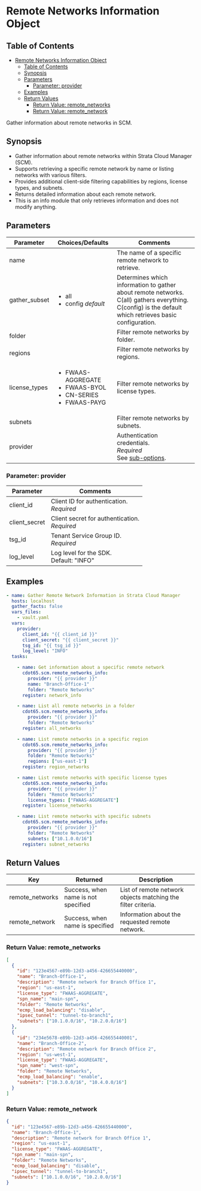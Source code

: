 # Remote Networks Information Object

## Table of Contents

- [Remote Networks Information Object](#remote-networks-information-object)
  - [Table of Contents](#table-of-contents)
  - [Synopsis](#synopsis)
  - [Parameters](#parameters)
    - [Parameter: provider](#parameter-provider)
  - [Examples](#examples)
  - [Return Values](#return-values)
    - [Return Value: remote\_networks](#return-value-remote_networks)
    - [Return Value: remote\_network](#return-value-remote_network)


Gather information about remote networks in SCM.

## Synopsis

- Gather information about remote networks within Strata Cloud Manager (SCM).
- Supports retrieving a specific remote network by name or listing networks with various filters.
- Provides additional client-side filtering capabilities by regions, license types, and subnets.
- Returns detailed information about each remote network.
- This is an info module that only retrieves information and does not modify anything.

## Parameters

| Parameter | Choices/Defaults | Comments |
| --- | --- | --- |
| name |  | The name of a specific remote network to retrieve. |
| gather_subset | <ul><li>all</li><li>config *default*</li></ul> | Determines which information to gather about remote networks.<br>C(all) gathers everything.<br>C(config) is the default which retrieves basic configuration. |
| folder |  | Filter remote networks by folder. |
| regions |  | Filter remote networks by regions. |
| license_types | <ul><li>FWAAS-AGGREGATE</li><li>FWAAS-BYOL</li><li>CN-SERIES</li><li>FWAAS-PAYG</li></ul> | Filter remote networks by license types. |
| subnets |  | Filter remote networks by subnets. |
| provider |  | Authentication credentials.<br>*Required*<br>See [sub-options](#parameter-provider). |

### Parameter: provider

| Parameter | Comments |
| --- | --- |
| client_id | Client ID for authentication.<br>*Required* |
| client_secret | Client secret for authentication.<br>*Required* |
| tsg_id | Tenant Service Group ID.<br>*Required* |
| log_level | Log level for the SDK.<br>Default: "INFO" |

## Examples



```yaml
- name: Gather Remote Network Information in Strata Cloud Manager
  hosts: localhost
  gather_facts: false
  vars_files:
    - vault.yaml
  vars:
    provider:
      client_id: "{{ client_id }}"
      client_secret: "{{ client_secret }}"
      tsg_id: "{{ tsg_id }}"
      log_level: "INFO"
  tasks:

    - name: Get information about a specific remote network
      cdot65.scm.remote_networks_info:
        provider: "{{ provider }}"
        name: "Branch-Office-1"
        folder: "Remote Networks"
      register: network_info

    - name: List all remote networks in a folder
      cdot65.scm.remote_networks_info:
        provider: "{{ provider }}"
        folder: "Remote Networks"
      register: all_networks

    - name: List remote networks in a specific region
      cdot65.scm.remote_networks_info:
        provider: "{{ provider }}"
        folder: "Remote Networks"
        regions: ["us-east-1"]
      register: region_networks

    - name: List remote networks with specific license types
      cdot65.scm.remote_networks_info:
        provider: "{{ provider }}"
        folder: "Remote Networks"
        license_types: ["FWAAS-AGGREGATE"]
      register: license_networks

    - name: List remote networks with specific subnets
      cdot65.scm.remote_networks_info:
        provider: "{{ provider }}"
        folder: "Remote Networks"
        subnets: ["10.1.0.0/16"]
      register: subnet_networks
```



## Return Values

| Key | Returned | Description |
| --- | --- | --- |
| remote_networks | Success, when name is not specified | List of remote network objects matching the filter criteria. |
| remote_network | Success, when name is specified | Information about the requested remote network. |

### Return Value: remote_networks



```json
[
  {
    "id": "123e4567-e89b-12d3-a456-426655440000",
    "name": "Branch-Office-1",
    "description": "Remote network for Branch Office 1",
    "region": "us-east-1",
    "license_type": "FWAAS-AGGREGATE",
    "spn_name": "main-spn",
    "folder": "Remote Networks",
    "ecmp_load_balancing": "disable",
    "ipsec_tunnel": "tunnel-to-branch1",
    "subnets": ["10.1.0.0/16", "10.2.0.0/16"]
  },
  {
    "id": "234e5678-e89b-12d3-a456-426655440001",
    "name": "Branch-Office-2",
    "description": "Remote network for Branch Office 2",
    "region": "us-west-1",
    "license_type": "FWAAS-AGGREGATE",
    "spn_name": "west-spn",
    "folder": "Remote Networks",
    "ecmp_load_balancing": "enable",
    "subnets": ["10.3.0.0/16", "10.4.0.0/16"]
  }
]
```



### Return Value: remote_network



```json
{
  "id": "123e4567-e89b-12d3-a456-426655440000",
  "name": "Branch-Office-1",
  "description": "Remote network for Branch Office 1",
  "region": "us-east-1",
  "license_type": "FWAAS-AGGREGATE",
  "spn_name": "main-spn",
  "folder": "Remote Networks",
  "ecmp_load_balancing": "disable",
  "ipsec_tunnel": "tunnel-to-branch1",
  "subnets": ["10.1.0.0/16", "10.2.0.0/16"]
}
```

